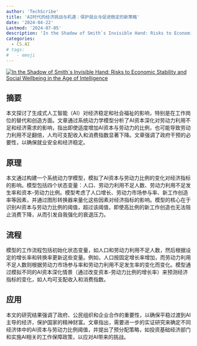 ```yaml
---
author: 'TechScribe'
title: 'AI时代的经济挑战与机遇：保护就业与促进稳定的新策略'
date: '2024-04-22'
Lastmod: '2024-07-05'
description: 'In the Shadow of Smith`s Invisible Hand: Risks to Economic Stability and Social Wellbeing in the Age of Intelligence'
categories:
  - CS.AI
# tags:
#   - emoji
---
```


[![In the Shadow of Smith`s Invisible Hand: Risks to Economic Stability and Social Wellbeing in the Age of Intelligence](https://arxiv-research-1301205113.cos.ap-guangzhou.myqcloud.com/images/2407.01545v1.pdf_0.jpg)](https://arxiv.org/abs/2407.01545v1)

## 摘要

本文探讨了生成式人工智能（AI）对经济稳定和社会福祉的影响，特别是在工作岗位的替代和创造方面。文章通过系统动力学模型分析了AI资本深化对劳动力利用不足和经济需求的影响，指出即使适度增加AI资本与劳动力的比例，也可能导致劳动力利用不足翻倍，人均可支配收入和消费指数显著下降。文章强调了政府干预的必要性，以确保就业安全和经济稳定。<!--more-->

## 原理

本文通过构建一个系统动力学模型，模拟了AI资本与劳动力比例的变化对经济指标的影响。模型包括四个状态变量：人口、劳动力利用不足人数、劳动力利用不足发生率和资本-劳动力比例。模型考虑了人口增长、劳动力市场参与率、新工作创造率等因素，并通过图形转换器来量化这些因素对经济指标的影响。模型的核心在于识别AI资本与劳动力比例的阈值，超过该阈值，即使高比例的新工作创造也无法阻止消费下降，从而引发自我强化的衰退压力。

## 流程

模型的工作流程包括初始化状态变量，如人口和劳动力利用不足人数，然后根据设定的增长率和转换率更新这些变量。例如，人口按固定增长率增加，而劳动力利用不足人数则根据劳动力市场参与率和劳动力利用不足发生率的变化而变化。模型通过模拟不同的AI资本深化情景（通过改变资本-劳动力比例的增长率）来预测经济指标的变化，如人均可支配收入和消费指数。

## 应用

本文的研究结果强调了政府、公民组织和企业合作的重要性，以确保平稳过渡到AI主导的经济，保护国家的精神财富。文章指出，需要进一步的实证研究来确定不同经济体中的AI资本与劳动力比例阈值，并提出了预分配策略，如投资基础经济部门和实施AI相关的工作保障政策，以应对AI带来的挑战。